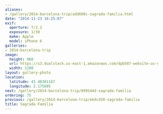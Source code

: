 ```yaml
---
aliases:
- /gallery/2014-barcelona-trip/add608c-sagrada-familia.html
date: "2014-11-23 16:25:07"
exif:
  aperture: f/2.2
  exposure: 1/30
  make: Apple
  model: iPhone 6
galleries:
- 2014-barcelona-trip
image:
  height: 960
  url: https://s3.dualstack.us-east-1.amazonaws.com/dpb587-website-us-east-1/asset/gallery/2014-barcelona-trip/add608c-sagrada-familia~1280.jpg
  width: 1280
layout: gallery-photo
location:
  latitude: 41.40361167
  longitude: 2.175695
next: /gallery/2014-barcelona-trip/899544d-sagrada-familia
ordering: 75
previous: /gallery/2014-barcelona-trip/ebdcd50-sagrada-familia
title: Sagrada Família
---
```

